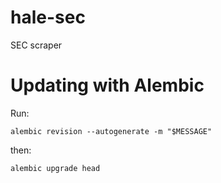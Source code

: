 # hale-sec
SEC scraper


# Updating with Alembic

Run:

`alembic revision --autogenerate -m "$MESSAGE"`

then:

`alembic upgrade head`